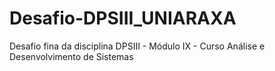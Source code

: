 # Desafio-DPSIII_UNIARAXA
Desafio fina da disciplina DPSIII - Módulo IX - Curso Análise e Desenvolvimento de Sistemas
